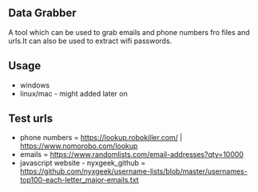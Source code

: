 ## Data Grabber

A tool which can be used to grab emails and phone numbers fro files and urls.It can also be used to extract wifi passwords.

## Usage
* windows
* linux/mac - might added later on

## Test urls

* phone numbers = https://lookup.robokiller.com/ | https://www.nomorobo.com/lookup
* emails = https://www.randomlists.com/email-addresses?qty=10000
* javascript website - nyxgeek_github = https://github.com/nyxgeek/username-lists/blob/master/usernames-top100-each-letter_major-emails.txt
